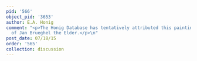 ```yaml
---
pid: '566'
object_pid: '3653'
author: E.A. Honig
comment: "<p>The Honig Database has tentatively attributed this painting to the Studio
  of Jan Brueghel the Elder.</p>\n"
post_date: 07/18/15
order: '565'
collection: discussion
---
```

